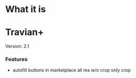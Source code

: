 # What it is

# Travian+
Version: 2.1
### Features
*   autofill buttons in marketplace
        all res
        w/o crop
		    only crop